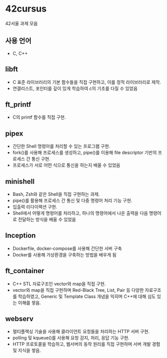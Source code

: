 # 42cursus
42서울 과제 모음

## 사용 언어 
- C, C++

## libft
- C 표준 라이브러리의 기본 함수들을 직접 구현하고, 이를 정적 라이브러리로 제작.
- 연결리스트, 포인터를 깊이 있게 학습하여 c의 기초를 다질 수 있었음

## ft_printf
- C의 printf 함수를 직접 구현.

## pipex
- 간단한 Shell 명령어를 처리할 수 있는 프로그램 구현.
- fork()를 사용해 프로세스를 생성하고, pipe()를 이용해 file descriptor 기반의 프로세스 간 통신 구현.
- 프로세스가 서로 어떤 식으로 통신을 하는지 배울 수 있었음

## minishell
- Bash, Zsh와 같은 Shell을 직접 구현하는 과제.
- pipe()를 활용해 프로세스 간 통신 및 다중 명령어 처리 기능 구현.
- 입출력 리다이렉션 구현.
- Shell에서 어떻게 명령어를 처리하고, 하나의 명령어에서 나온 출력을 다음 명령어로 전달하는 방식을 배울 수 있었음

## Inception
- Dockerfile, docker-compose를 사용해 간단한 서버 구축
- Docker를 사용해 가상환경을 구축하는 방법을 배우게 됨

## ft_container
- C++ STL 자료구조인 vector와 map을 직접 구현.
- vector와 map을 직접 구현하며 Red-Black Tree, List, Pair 등 다양한 자료구조를 학습하였고, Generic 및 Template Class 개념을 익히며 C++에 대해 심도 있는 이해를 쌓음.

## webserv
- 멀티플렉싱 기술을 사용해 클라이언트 요청들을 처리하는 HTTP 서버 구현.
- polling 및 kqueue()를 사용해 요청 감지, 처리, 응답 기능 구현.
- HTTP 프로토콜을 학습하고, 웹서버의 동작 원리를 직접 구현하며 서버 개발 경험 및 지식을 쌓음.
